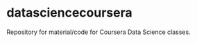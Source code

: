 datasciencecoursera
===================

Repository for material/code for Coursera Data Science classes.
